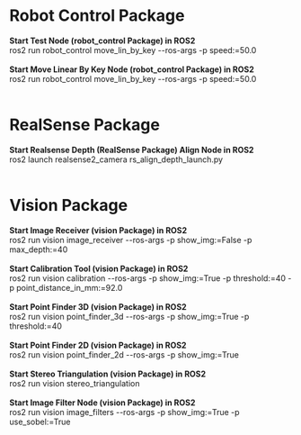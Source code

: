 # **Robot Control Package**
**Start Test Node (robot_control Package) in ROS2** <br>
ros2 run robot_control move_lin_by_key --ros-args -p speed:=50.0 <br>
<br>
**Start Move Linear By Key Node (robot_control Package) in ROS2** <br>
ros2 run robot_control move_lin_by_key --ros-args -p speed:=50.0 <br>
<br>

# **RealSense Package**
**Start Realsense Depth (RealSense Package) Align Node in ROS2** <br>
ros2 launch realsense2_camera rs_align_depth_launch.py <br>
<br>

# **Vision Package**
**Start Image Receiver (vision Package) in ROS2** <br>
ros2 run vision image_receiver --ros-args -p show_img:=False -p max_depth:=40 <br>
<br>
**Start Calibration Tool (vision Package) in ROS2** <br>
ros2 run vision calibration --ros-args -p show_img:=True -p threshold:=40 -p point_distance_in_mm:=92.0 <br>
<br>
**Start Point Finder 3D (vision Package) in ROS2** <br>
ros2 run vision point_finder_3d --ros-args -p show_img:=True -p threshold:=40 <br>
<br>
**Start Point Finder 2D (vision Package) in ROS2** <br>
ros2 run vision point_finder_2d --ros-args -p show_img:=True <br>
<br>
**Start Stereo Triangulation (vision Package) in ROS2** <br>
ros2 run vision stereo_triangulation <br>
<br>
**Start Image Filter Node (vision Package) in ROS2** <br>
ros2 run vision image_filters --ros-args -p show_img:=True -p use_sobel:=True <br>
<br>
